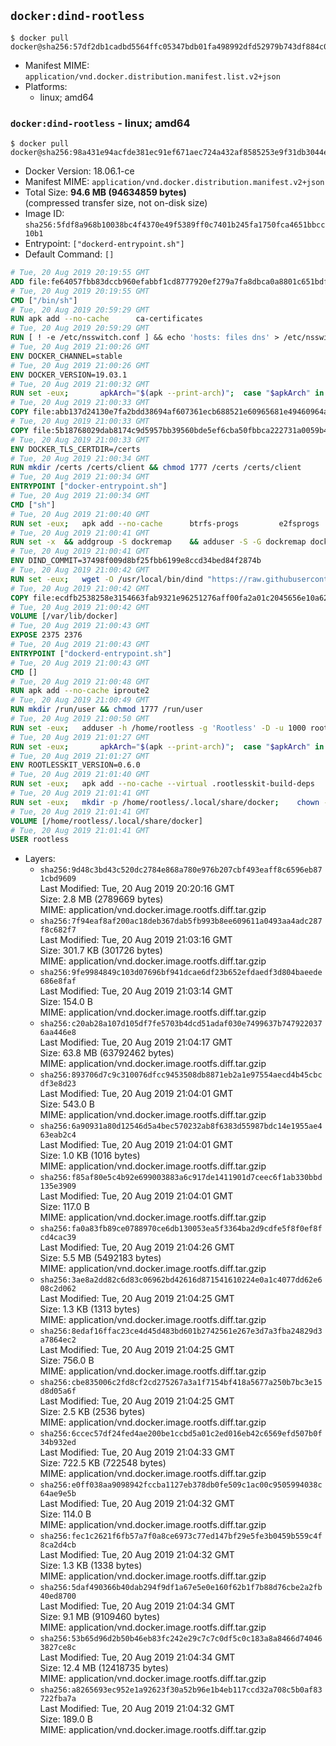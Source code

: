 ## `docker:dind-rootless`

```console
$ docker pull docker@sha256:57df2db1cadbd5564ffc05347bdb01fa498992dfd52979b743df884c01e25eb9
```

-	Manifest MIME: `application/vnd.docker.distribution.manifest.list.v2+json`
-	Platforms:
	-	linux; amd64

### `docker:dind-rootless` - linux; amd64

```console
$ docker pull docker@sha256:98a431e94acfde381ec91ef671aec724a432af8585253e9f31db3044e2166340
```

-	Docker Version: 18.06.1-ce
-	Manifest MIME: `application/vnd.docker.distribution.manifest.v2+json`
-	Total Size: **94.6 MB (94634859 bytes)**  
	(compressed transfer size, not on-disk size)
-	Image ID: `sha256:5fdf8a968b10038bc4f4370e49f5389ff0c7401b245fa1750fca4651bbcc10b1`
-	Entrypoint: `["dockerd-entrypoint.sh"]`
-	Default Command: `[]`

```dockerfile
# Tue, 20 Aug 2019 20:19:55 GMT
ADD file:fe64057fbb83dccb960efabbf1cd8777920ef279a7fa8dbca0a8801c651bdf7c in / 
# Tue, 20 Aug 2019 20:19:55 GMT
CMD ["/bin/sh"]
# Tue, 20 Aug 2019 20:59:29 GMT
RUN apk add --no-cache 		ca-certificates
# Tue, 20 Aug 2019 20:59:29 GMT
RUN [ ! -e /etc/nsswitch.conf ] && echo 'hosts: files dns' > /etc/nsswitch.conf
# Tue, 20 Aug 2019 21:00:26 GMT
ENV DOCKER_CHANNEL=stable
# Tue, 20 Aug 2019 21:00:26 GMT
ENV DOCKER_VERSION=19.03.1
# Tue, 20 Aug 2019 21:00:32 GMT
RUN set -eux; 		apkArch="$(apk --print-arch)"; 	case "$apkArch" in 		x86_64) dockerArch='x86_64' ;; 		armhf) dockerArch='armel' ;; 		armv7) dockerArch='armhf' ;; 		aarch64) dockerArch='aarch64' ;; 		*) echo >&2 "error: unsupported architecture ($apkArch)"; exit 1 ;;	esac; 		if ! wget -O docker.tgz "https://download.docker.com/linux/static/${DOCKER_CHANNEL}/${dockerArch}/docker-${DOCKER_VERSION}.tgz"; then 		echo >&2 "error: failed to download 'docker-${DOCKER_VERSION}' from '${DOCKER_CHANNEL}' for '${dockerArch}'"; 		exit 1; 	fi; 		tar --extract 		--file docker.tgz 		--strip-components 1 		--directory /usr/local/bin/ 	; 	rm docker.tgz; 		dockerd --version; 	docker --version
# Tue, 20 Aug 2019 21:00:33 GMT
COPY file:abb137d24130e7fa2bdd38694af607361ecb688521e60965681e49460964a204 in /usr/local/bin/modprobe 
# Tue, 20 Aug 2019 21:00:33 GMT
COPY file:5b18768029dab8174c9d5957bb39560bde5ef6cba50fbbca222731a0059b449b in /usr/local/bin/ 
# Tue, 20 Aug 2019 21:00:33 GMT
ENV DOCKER_TLS_CERTDIR=/certs
# Tue, 20 Aug 2019 21:00:34 GMT
RUN mkdir /certs /certs/client && chmod 1777 /certs /certs/client
# Tue, 20 Aug 2019 21:00:34 GMT
ENTRYPOINT ["docker-entrypoint.sh"]
# Tue, 20 Aug 2019 21:00:34 GMT
CMD ["sh"]
# Tue, 20 Aug 2019 21:00:40 GMT
RUN set -eux; 	apk add --no-cache 		btrfs-progs 		e2fsprogs 		e2fsprogs-extra 		iptables 		openssl 		shadow-uidmap 		xfsprogs 		xz 		pigz 	; 	if zfs="$(apk info --no-cache --quiet zfs)" && [ -n "$zfs" ]; then 		apk add --no-cache zfs; 	fi
# Tue, 20 Aug 2019 21:00:41 GMT
RUN set -x 	&& addgroup -S dockremap 	&& adduser -S -G dockremap dockremap 	&& echo 'dockremap:165536:65536' >> /etc/subuid 	&& echo 'dockremap:165536:65536' >> /etc/subgid
# Tue, 20 Aug 2019 21:00:41 GMT
ENV DIND_COMMIT=37498f009d8bf25fbb6199e8ccd34bed84f2874b
# Tue, 20 Aug 2019 21:00:42 GMT
RUN set -eux; 	wget -O /usr/local/bin/dind "https://raw.githubusercontent.com/docker/docker/${DIND_COMMIT}/hack/dind"; 	chmod +x /usr/local/bin/dind
# Tue, 20 Aug 2019 21:00:42 GMT
COPY file:ecdfb2538258e3154663fab9321e96251276aff00fa2a01c2045656e10a627dd in /usr/local/bin/ 
# Tue, 20 Aug 2019 21:00:42 GMT
VOLUME [/var/lib/docker]
# Tue, 20 Aug 2019 21:00:43 GMT
EXPOSE 2375 2376
# Tue, 20 Aug 2019 21:00:43 GMT
ENTRYPOINT ["dockerd-entrypoint.sh"]
# Tue, 20 Aug 2019 21:00:43 GMT
CMD []
# Tue, 20 Aug 2019 21:00:48 GMT
RUN apk add --no-cache iproute2
# Tue, 20 Aug 2019 21:00:49 GMT
RUN mkdir /run/user && chmod 1777 /run/user
# Tue, 20 Aug 2019 21:00:50 GMT
RUN set -eux; 	adduser -h /home/rootless -g 'Rootless' -D -u 1000 rootless; 	echo 'rootless:100000:65536' >> /etc/subuid; 	echo 'rootless:100000:65536' >> /etc/subgid
# Tue, 20 Aug 2019 21:01:27 GMT
RUN set -eux; 		apkArch="$(apk --print-arch)"; 	case "$apkArch" in 		x86_64) dockerArch='x86_64' ;; 		armhf) dockerArch='armel' ;; 		armv7) dockerArch='armhf' ;; 		aarch64) dockerArch='aarch64' ;; 		*) echo >&2 "error: unsupported architecture ($apkArch)"; exit 1 ;;	esac; 		if ! wget -O rootless.tgz "https://download.docker.com/linux/static/${DOCKER_CHANNEL}/${dockerArch}/docker-rootless-extras-${DOCKER_VERSION}.tgz"; then 		echo >&2 "error: failed to download 'docker-rootless-extras-${DOCKER_VERSION}' from '${DOCKER_CHANNEL}' for '${dockerArch}'"; 		exit 1; 	fi; 		tar --extract 		--file rootless.tgz 		--strip-components 1 		--directory /usr/local/bin/ 		'docker-rootless-extras/vpnkit' 	; 	rm rootless.tgz; 		vpnkit --version
# Tue, 20 Aug 2019 21:01:27 GMT
ENV ROOTLESSKIT_VERSION=0.6.0
# Tue, 20 Aug 2019 21:01:40 GMT
RUN set -eux; 	apk add --no-cache --virtual .rootlesskit-build-deps 		go 		libc-dev 	; 	wget -O rootlesskit.tgz "https://github.com/rootless-containers/rootlesskit/archive/v${ROOTLESSKIT_VERSION}.tar.gz"; 	export GOPATH='/go'; mkdir "$GOPATH"; 	mkdir -p "$GOPATH/src/github.com/rootless-containers/rootlesskit"; 	tar --extract --file rootlesskit.tgz --directory "$GOPATH/src/github.com/rootless-containers/rootlesskit" --strip-components 1; 	rm rootlesskit.tgz; 	go build -o /usr/local/bin/rootlesskit github.com/rootless-containers/rootlesskit/cmd/rootlesskit; 	go build -o /usr/local/bin/rootlesskit-docker-proxy github.com/rootless-containers/rootlesskit/cmd/rootlesskit-docker-proxy; 	rm -rf "$GOPATH"; 	apk del --no-network .rootlesskit-build-deps; 	rootlesskit --version
# Tue, 20 Aug 2019 21:01:41 GMT
RUN set -eux; 	mkdir -p /home/rootless/.local/share/docker; 	chown -R rootless:rootless /home/rootless/.local/share/docker
# Tue, 20 Aug 2019 21:01:41 GMT
VOLUME [/home/rootless/.local/share/docker]
# Tue, 20 Aug 2019 21:01:41 GMT
USER rootless
```

-	Layers:
	-	`sha256:9d48c3bd43c520dc2784e868a780e976b207cbf493eaff8c6596eb871cbd9609`  
		Last Modified: Tue, 20 Aug 2019 20:20:16 GMT  
		Size: 2.8 MB (2789669 bytes)  
		MIME: application/vnd.docker.image.rootfs.diff.tar.gzip
	-	`sha256:7f94eaf8af200ac18deb367dab5fb993b8ee609611a0493aa4adc287f8c682f7`  
		Last Modified: Tue, 20 Aug 2019 21:03:16 GMT  
		Size: 301.7 KB (301726 bytes)  
		MIME: application/vnd.docker.image.rootfs.diff.tar.gzip
	-	`sha256:9fe9984849c103d07696bf941dcae6df23b652efdaedf3d804baeede686e8faf`  
		Last Modified: Tue, 20 Aug 2019 21:03:14 GMT  
		Size: 154.0 B  
		MIME: application/vnd.docker.image.rootfs.diff.tar.gzip
	-	`sha256:c20ab28a107d105df7fe5703b4dcd51adaf030e7499637b7479220376aa446e8`  
		Last Modified: Tue, 20 Aug 2019 21:04:17 GMT  
		Size: 63.8 MB (63792462 bytes)  
		MIME: application/vnd.docker.image.rootfs.diff.tar.gzip
	-	`sha256:893706d7c9c310076dfcc9453508db8871eb2a1e97554aecd4b45cbcdf3e8d23`  
		Last Modified: Tue, 20 Aug 2019 21:04:01 GMT  
		Size: 543.0 B  
		MIME: application/vnd.docker.image.rootfs.diff.tar.gzip
	-	`sha256:6a90931a80d12546d5a4bec570232ab8f6383d55987bdc14e1955ae463eab2c4`  
		Last Modified: Tue, 20 Aug 2019 21:04:01 GMT  
		Size: 1.0 KB (1016 bytes)  
		MIME: application/vnd.docker.image.rootfs.diff.tar.gzip
	-	`sha256:f85af80e5c4b92e699003883a6c917de1411901d7ceec6f1ab330bbd135e3909`  
		Last Modified: Tue, 20 Aug 2019 21:04:01 GMT  
		Size: 117.0 B  
		MIME: application/vnd.docker.image.rootfs.diff.tar.gzip
	-	`sha256:fa0a83fb89ce0788970ce6db130053ea5f3364ba2d9cdfe5f8f0ef8fcd4cac39`  
		Last Modified: Tue, 20 Aug 2019 21:04:26 GMT  
		Size: 5.5 MB (5492183 bytes)  
		MIME: application/vnd.docker.image.rootfs.diff.tar.gzip
	-	`sha256:3ae8a2dd82c6d83c06962bd42616d871541610224e0a1c4077dd62e608c2d062`  
		Last Modified: Tue, 20 Aug 2019 21:04:25 GMT  
		Size: 1.3 KB (1313 bytes)  
		MIME: application/vnd.docker.image.rootfs.diff.tar.gzip
	-	`sha256:8edaf16ffac23ce4d45d483bd601b2742561e267e3d7a3fba24829d3a7864ec2`  
		Last Modified: Tue, 20 Aug 2019 21:04:25 GMT  
		Size: 756.0 B  
		MIME: application/vnd.docker.image.rootfs.diff.tar.gzip
	-	`sha256:cbe835006c2fd8cf2cd275267a3a1f7154bf418a5677a250b7bc3e15d8d05a6f`  
		Last Modified: Tue, 20 Aug 2019 21:04:25 GMT  
		Size: 2.5 KB (2536 bytes)  
		MIME: application/vnd.docker.image.rootfs.diff.tar.gzip
	-	`sha256:6ccec57df24fed4ae200be1ccbd5a01c2ed016eb42c6569efd507b0f34b932ed`  
		Last Modified: Tue, 20 Aug 2019 21:04:33 GMT  
		Size: 722.5 KB (722548 bytes)  
		MIME: application/vnd.docker.image.rootfs.diff.tar.gzip
	-	`sha256:e0ff038aa9098942fccba1127eb378db0fe509c1ac00c9505994038c64ae9e5b`  
		Last Modified: Tue, 20 Aug 2019 21:04:32 GMT  
		Size: 114.0 B  
		MIME: application/vnd.docker.image.rootfs.diff.tar.gzip
	-	`sha256:fec1c2621f6fb57a7f0a8ce6973c77ed147bf29e5fe3b0459b559c4f8ca2d4cb`  
		Last Modified: Tue, 20 Aug 2019 21:04:32 GMT  
		Size: 1.3 KB (1338 bytes)  
		MIME: application/vnd.docker.image.rootfs.diff.tar.gzip
	-	`sha256:5daf490366b40dab294f9df1a67e5e0e160f62b1f7b88d76cbe2a2fb40ed8700`  
		Last Modified: Tue, 20 Aug 2019 21:04:34 GMT  
		Size: 9.1 MB (9109460 bytes)  
		MIME: application/vnd.docker.image.rootfs.diff.tar.gzip
	-	`sha256:53b65d96d2b50b46eb83fc242e29c7c7c0df5c0c183a8a8466d740463827ce8c`  
		Last Modified: Tue, 20 Aug 2019 21:04:34 GMT  
		Size: 12.4 MB (12418735 bytes)  
		MIME: application/vnd.docker.image.rootfs.diff.tar.gzip
	-	`sha256:a8265693ec952e1a92623f30a52b96e1b4eb117ccd32a708c5b0af83722fba7a`  
		Last Modified: Tue, 20 Aug 2019 21:04:32 GMT  
		Size: 189.0 B  
		MIME: application/vnd.docker.image.rootfs.diff.tar.gzip

